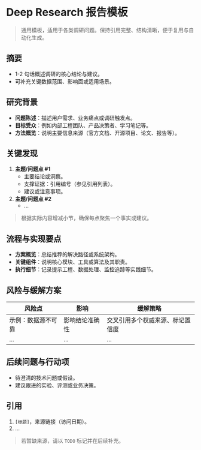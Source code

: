 # Deep Research 报告模板

> 通用模板，适用于各类调研问题。保持引用完整、结构清晰，便于复用与自动化生成。

## 摘要
- 1-2 句话概述调研的核心结论与建议。
- 可补充关键数据范围、影响面或适用场景。

## 研究背景
- **问题陈述**：描述用户需求、业务痛点或调研触发点。
- **目标受众**：例如内部工程团队、产品决策者、学习笔记等。
- **方法概览**：说明主要信息来源（官方文档、开源项目、论文、报告等）。

## 关键发现
1. **主题/问题点 #1**
   - 主要结论或洞察。
   - 支撑证据：引用编号（参见引用列表）。
   - 建议或注意事项。
2. **主题/问题点 #2**
   - ...

> 根据实际内容增减小节，确保每点聚焦一个事实或建议。

## 流程与实现要点
- **方案概览**：总结推荐的解决路径或系统架构。
- **关键组件**：说明核心模块、工具或算法及其职责。
- **执行细节**：记录提示工程、数据处理、监控追踪等实践细节。

## 风险与缓解方案
| 风险点 | 影响 | 缓解策略 |
| --- | --- | --- |
| 示例：数据源不可靠 | 影响结论准确性 | 交叉引用多个权威来源、标记置信度 |
| ... | ... | ... |

## 后续问题与行动项
- 待澄清的技术问题或假设。
- 建议跟进的实验、评测或业务决策。

## 引用
1. `[标题]`，来源链接（访问日期）。
2. ...

> 若暂缺来源，请以 `TODO` 标记并在后续补充。
